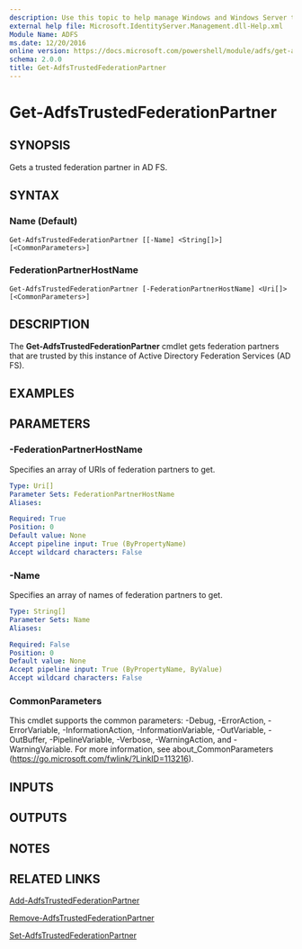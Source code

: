 ```yaml
---
description: Use this topic to help manage Windows and Windows Server technologies with Windows PowerShell.
external help file: Microsoft.IdentityServer.Management.dll-Help.xml
Module Name: ADFS
ms.date: 12/20/2016
online version: https://docs.microsoft.com/powershell/module/adfs/get-adfstrustedfederationpartner?view=windowsserver2016-ps&wt.mc_id=ps-gethelp
schema: 2.0.0
title: Get-AdfsTrustedFederationPartner
---
```


# Get-AdfsTrustedFederationPartner

## SYNOPSIS
Gets a trusted federation partner in AD FS.

## SYNTAX

### Name (Default)
```
Get-AdfsTrustedFederationPartner [[-Name] <String[]>] [<CommonParameters>]
```

### FederationPartnerHostName
```
Get-AdfsTrustedFederationPartner [-FederationPartnerHostName] <Uri[]> [<CommonParameters>]
```

## DESCRIPTION
The **Get-AdfsTrustedFederationPartner** cmdlet gets federation partners that are trusted by this instance of Active Directory Federation Services (AD FS).

## EXAMPLES

## PARAMETERS

### -FederationPartnerHostName
Specifies an array of URIs of federation partners to get.

```yaml
Type: Uri[]
Parameter Sets: FederationPartnerHostName
Aliases: 

Required: True
Position: 0
Default value: None
Accept pipeline input: True (ByPropertyName)
Accept wildcard characters: False
```

### -Name
Specifies an array of names of federation partners to get.

```yaml
Type: String[]
Parameter Sets: Name
Aliases: 

Required: False
Position: 0
Default value: None
Accept pipeline input: True (ByPropertyName, ByValue)
Accept wildcard characters: False
```

### CommonParameters
This cmdlet supports the common parameters: -Debug, -ErrorAction, -ErrorVariable, -InformationAction, -InformationVariable, -OutVariable, -OutBuffer, -PipelineVariable, -Verbose, -WarningAction, and -WarningVariable. For more information, see about_CommonParameters (https://go.microsoft.com/fwlink/?LinkID=113216).

## INPUTS

## OUTPUTS

## NOTES

## RELATED LINKS

[Add-AdfsTrustedFederationPartner](./Add-AdfsTrustedFederationPartner.md)

[Remove-AdfsTrustedFederationPartner](./Remove-AdfsTrustedFederationPartner.md)

[Set-AdfsTrustedFederationPartner](./Set-AdfsTrustedFederationPartner.md)

